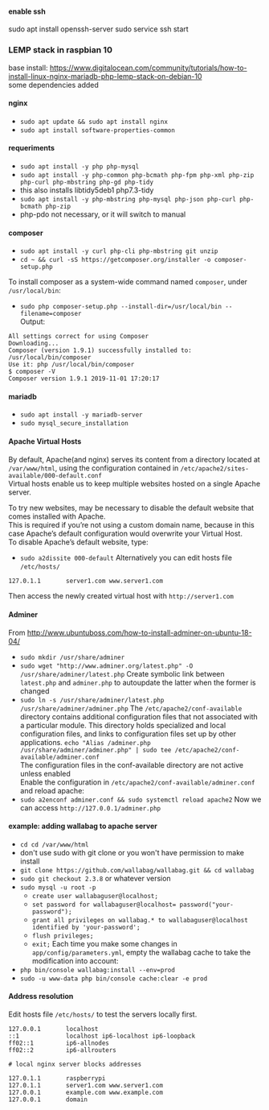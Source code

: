 #### enable ssh

  sudo apt install openssh-server
  sudo service ssh start

### LEMP stack in raspbian 10

base install: https://www.digitalocean.com/community/tutorials/how-to-install-linux-nginx-mariadb-php-lemp-stack-on-debian-10 \
some dependencies added
#### nginx
- `sudo apt update && sudo apt install nginx`
- `sudo apt install software-properties-common`
#### requeriments
- `sudo apt install -y php php-mysql`
- `sudo apt install -y php-common php-bcmath php-fpm php-xml php-zip php-curl php-mbstring php-gd php-tidy`
- this also installs libtidy5deb1 php7.3-tidy
- `sudo apt install -y php-mbstring php-mysql php-json php-curl php-bcmath php-zip` 
- php-pdo not necessary, or it will switch to manual

#### composer
- `sudo apt install -y curl php-cli php-mbstring git unzip`
- `cd ~ && curl -sS https://getcomposer.org/installer -o composer-setup.php`

To install composer as a system-wide command named `composer`, under `/usr/local/bin`:
- `sudo php composer-setup.php --install-dir=/usr/local/bin --filename=composer`\
Output:
```
All settings correct for using Composer
Downloading...
Composer (version 1.9.1) successfully installed to: /usr/local/bin/composer
Use it: php /usr/local/bin/composer
$ composer -V
Composer version 1.9.1 2019-11-01 17:20:17

```
#### mariadb
- `sudo apt install -y mariadb-server`
- `sudo mysql_secure_installation`


#### Apache Virtual Hosts
By default, Apache(and nginx) serves its content from a directory located at `/var/www/html`, using the configuration contained in `/etc/apache2/sites-available/000-default.conf`\
Virtual hosts enable us to keep multiple websites hosted on a single Apache server.

To try new websites, may be necessary to disable the default website that comes installed with Apache.\
This is required if you’re not using a custom domain name, because in this case Apache’s default configuration would overwrite your Virtual Host.\
To disable Apache’s default website, type:
- `sudo a2dissite 000-default`
Alternatively you can edit hosts file `/etc/hosts/`
```bash
127.0.1.1       server1.com www.server1.com
```
Then access the newly created virtual host with `http://server1.com`

#### Adminer
From http://www.ubuntuboss.com/how-to-install-adminer-on-ubuntu-18-04/ 
- `sudo mkdir /usr/share/adminer`
- `sudo wget "http://www.adminer.org/latest.php" -O /usr/share/adminer/latest.php`
Create symbolic link between `latest.php` and `adminer.php` to autoupdate the latter when the former is changed
- `sudo ln -s /usr/share/adminer/latest.php /usr/share/adminer/adminer.php`
The `/etc/apache2/conf-available` directory contains additional configuration files that not associated with a particular module. This directory holds specialized and local configuration files, and links to configuration files set up by other applications.
`echo "Alias /adminer.php /usr/share/adminer/adminer.php" | sudo tee /etc/apache2/conf-available/adminer.conf`\
The configuration files in the conf-available directory are not active unless enabled\
Enable the configuration in `/etc/apache2/conf-available/adminer.conf` and reload apache:
- `sudo a2enconf adminer.conf && sudo systemctl reload apache2`
Now we can access `http://127.0.0.1/adminer.php`
#### example: adding wallabag to apache server
- `cd cd /var/www/html`
- don't use sudo with git clone or you won't have permission to make install
- `git clone https://github.com/wallabag/wallabag.git && cd wallabag`
- `sudo git checkout 2.3.8` or whatever version
- `sudo mysql -u root -p`
  - `create user wallabaguser@localhost;`
  - `set password for wallabaguser@localhost= password("your-password");`
  - `grant all privileges on wallabag.* to wallabaguser@localhost identified by 'your-password';`
  - `flush privileges;`
  - `exit;`
Each time you make some changes in `app/config/parameters.yml`, empty the wallabag cache to take the modification into account:
- `php bin/console wallabag:install --env=prod`
- `sudo -u www-data php bin/console cache:clear -e prod`


#### Address resolution
Edit hosts file `/etc/hosts/` to test the servers locally first.

```
127.0.0.1       localhost
::1             localhost ip6-localhost ip6-loopback
ff02::1         ip6-allnodes
ff02::2         ip6-allrouters

# local nginx server blocks addresses

127.0.1.1       raspberrypi
127.0.1.1       server1.com www.server1.com
127.0.0.1       example.com www.example.com
127.0.0.1       domain
```


